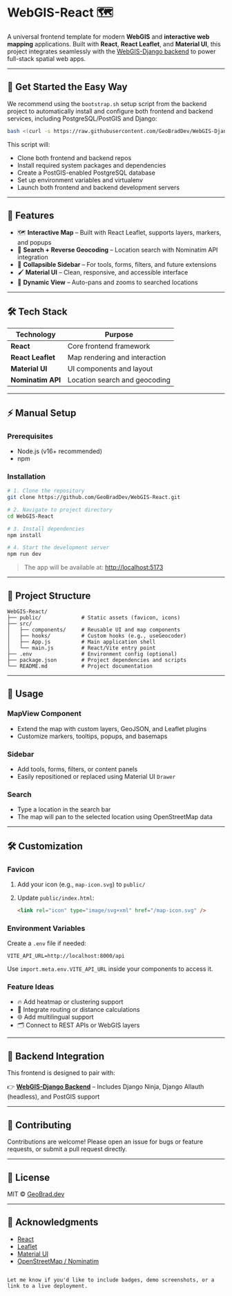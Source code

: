# WebGIS-React 🗺️

A universal frontend template for modern **WebGIS** and **interactive web mapping** applications. Built with **React**, **React Leaflet**, and **Material UI**, this project integrates seamlessly with the [WebGIS-Django backend](https://github.com/GeoBradDev/WebGIS-Django) to power full-stack spatial web apps.

---

## 🚀 Get Started the Easy Way

We recommend using the `bootstrap.sh` setup script from the backend project to automatically install and configure both frontend and backend services, including PostgreSQL/PostGIS and Django:

```bash
bash <(curl -s https://raw.githubusercontent.com/GeoBradDev/WebGIS-Django/main/scripts/bootstrap.sh)
````

This script will:

* Clone both frontend and backend repos
* Install required system packages and dependencies
* Create a PostGIS-enabled PostgreSQL database
* Set up environment variables and virtualenv
* Launch both frontend and backend development servers

---

## 🌟 Features

* 🗺️ **Interactive Map** – Built with React Leaflet, supports layers, markers, and popups
* 📍 **Search + Reverse Geocoding** – Location search with Nominatim API integration
* 🧭 **Collapsible Sidebar** – For tools, forms, filters, and future extensions
* 🖌️ **Material UI** – Clean, responsive, and accessible interface
* 🔄 **Dynamic View** – Auto-pans and zooms to searched locations

---

## 🛠️ Tech Stack

| Technology        | Purpose                       |
| ----------------- | ----------------------------- |
| **React**         | Core frontend framework       |
| **React Leaflet** | Map rendering and interaction |
| **Material UI**   | UI components and layout      |
| **Nominatim API** | Location search and geocoding |

---

## ⚡ Manual Setup

### Prerequisites

* Node.js (v16+ recommended)
* npm

### Installation

```bash
# 1. Clone the repository
git clone https://github.com/GeoBradDev/WebGIS-React.git

# 2. Navigate to project directory
cd WebGIS-React

# 3. Install dependencies
npm install

# 4. Start the development server
npm run dev
```

> The app will be available at: [http://localhost:5173](http://localhost:5173)

---

## 📁 Project Structure

```
WebGIS-React/
├── public/             # Static assets (favicon, icons)
├── src/
│   ├── components/     # Reusable UI and map components
│   ├── hooks/          # Custom hooks (e.g., useGeocoder)
│   ├── App.js          # Main application shell
│   └── main.js         # React/Vite entry point
├── .env                # Environment config (optional)
├── package.json        # Project dependencies and scripts
└── README.md           # Project documentation
```

---

## 🧪 Usage

### MapView Component

* Extend the map with custom layers, GeoJSON, and Leaflet plugins
* Customize markers, tooltips, popups, and basemaps

### Sidebar

* Add tools, forms, filters, or content panels
* Easily repositioned or replaced using Material UI `Drawer`

### Search

* Type a location in the search bar
* The map will pan to the selected location using OpenStreetMap data

---

## 🛠 Customization

### Favicon

1. Add your icon (e.g., `map-icon.svg`) to `public/`
2. Update `public/index.html`:

   ```html
   <link rel="icon" type="image/svg+xml" href="/map-icon.svg" />
   ```

### Environment Variables

Create a `.env` file if needed:

```env
VITE_API_URL=http://localhost:8000/api
```

Use `import.meta.env.VITE_API_URL` inside your components to access it.

### Feature Ideas

* 🔥 Add heatmap or clustering support
* 🧭 Integrate routing or distance calculations
* 🌐 Add multilingual support
* 🗂️ Connect to REST APIs or WebGIS layers

---

## 🔗 Backend Integration

This frontend is designed to pair with:

👉 **[WebGIS-Django Backend](https://github.com/GeoBradDev/WebGIS-Django)** – Includes Django Ninja, Django Allauth (headless), and PostGIS support

---

## 🤝 Contributing

Contributions are welcome!
Please open an issue for bugs or feature requests, or submit a pull request directly.

---

## 📄 License

MIT © [GeoBrad.dev](https://geobrad.dev)

---

## 🙏 Acknowledgments

* [React](https://reactjs.org/)
* [Leaflet](https://leafletjs.com/)
* [Material UI](https://mui.com/)
* [OpenStreetMap / Nominatim](https://nominatim.openstreetmap.org/)

```

Let me know if you'd like to include badges, demo screenshots, or a link to a live deployment.
```
